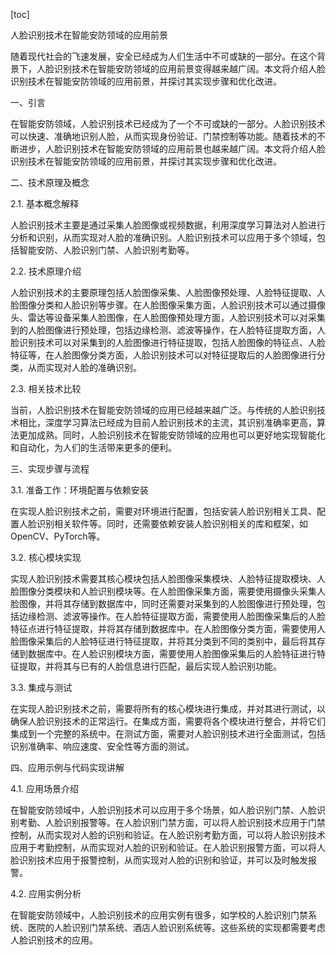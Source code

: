 
[toc]                    
                
                
人脸识别技术在智能安防领域的应用前景

随着现代社会的飞速发展，安全已经成为人们生活中不可或缺的一部分。在这个背景下，人脸识别技术在智能安防领域的应用前景变得越来越广阔。本文将介绍人脸识别技术在智能安防领域的应用前景，并探讨其实现步骤和优化改进。

一、引言

在智能安防领域，人脸识别技术已经成为了一个不可或缺的一部分。人脸识别技术可以快速、准确地识别人脸，从而实现身份验证、门禁控制等功能。随着技术的不断进步，人脸识别技术在智能安防领域的应用前景也越来越广阔。本文将介绍人脸识别技术在智能安防领域的应用前景，并探讨其实现步骤和优化改进。

二、技术原理及概念

2.1. 基本概念解释

人脸识别技术主要是通过采集人脸图像或视频数据，利用深度学习算法对人脸进行分析和识别，从而实现对人脸的准确识别。人脸识别技术可以应用于多个领域，包括智能安防、人脸识别门禁、人脸识别考勤等。

2.2. 技术原理介绍

人脸识别技术的主要原理包括人脸图像采集、人脸图像预处理、人脸特征提取、人脸图像分类和人脸识别等步骤。在人脸图像采集方面，人脸识别技术可以通过摄像头、雷达等设备采集人脸图像，在人脸图像预处理方面，人脸识别技术可以对采集到的人脸图像进行预处理，包括边缘检测、滤波等操作，在人脸特征提取方面，人脸识别技术可以对采集到的人脸图像进行特征提取，包括人脸图像的特征点、人脸特征等，在人脸图像分类方面，人脸识别技术可以对特征提取后的人脸图像进行分类，从而实现对人脸的准确识别。

2.3. 相关技术比较

当前，人脸识别技术在智能安防领域的应用已经越来越广泛。与传统的人脸识别技术相比，深度学习算法已经成为目前人脸识别技术的主流，其识别准确率更高，算法更加成熟。同时，人脸识别技术在智能安防领域的应用也可以更好地实现智能化和自动化，为人们的生活带来更多的便利。

三、实现步骤与流程

3.1. 准备工作：环境配置与依赖安装

在实现人脸识别技术之前，需要对环境进行配置，包括安装人脸识别相关工具、配置人脸识别相关软件等。同时，还需要依赖安装人脸识别相关的库和框架，如OpenCV、PyTorch等。

3.2. 核心模块实现

实现人脸识别技术需要其核心模块包括人脸图像采集模块、人脸特征提取模块、人脸图像分类模块和人脸识别模块等。在人脸图像采集方面，需要使用摄像头采集人脸图像，并将其存储到数据库中，同时还需要对采集到的人脸图像进行预处理，包括边缘检测、滤波等操作。在人脸特征提取方面，需要使用人脸图像采集后的人脸特征点进行特征提取，并将其存储到数据库中。在人脸图像分类方面，需要使用人脸图像采集后的人脸特征进行特征提取，并将其分类到不同的类别中，最后将其存储到数据库中。在人脸识别模块方面，需要使用人脸图像采集后的人脸特征进行特征提取，并将其与已有的人脸信息进行匹配，最后实现人脸识别功能。

3.3. 集成与测试

在实现人脸识别技术之前，需要将所有的核心模块进行集成，并对其进行测试，以确保人脸识别技术的正常运行。在集成方面，需要将各个模块进行整合，并将它们集成到一个完整的系统中。在测试方面，需要对人脸识别技术进行全面测试，包括识别准确率、响应速度、安全性等方面的测试。

四、应用示例与代码实现讲解

4.1. 应用场景介绍

在智能安防领域中，人脸识别技术可以应用于多个场景，如人脸识别门禁、人脸识别考勤、人脸识别报警等。在人脸识别门禁方面，可以将人脸识别技术应用于门禁控制，从而实现对人脸的识别和验证。在人脸识别考勤方面，可以将人脸识别技术应用于考勤控制，从而实现对人脸的识别和验证。在人脸识别报警方面，可以将人脸识别技术应用于报警控制，从而实现对人脸的识别和验证，并可以及时触发报警。

4.2. 应用实例分析

在智能安防领域中，人脸识别技术的应用实例有很多，如学校的人脸识别门禁系统、医院的人脸识别门禁系统、酒店人脸识别系统等。这些系统的实现都需要考虑人脸识别技术的应用。

